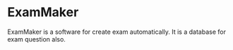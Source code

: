 # ExamMaker
ExamMaker is a software for create exam automatically. It is a database for exam question also.

